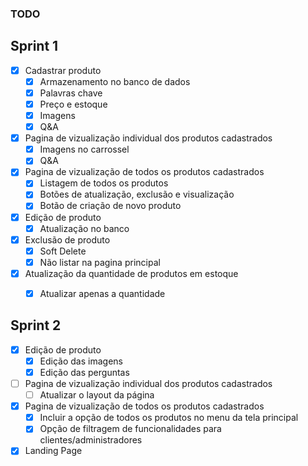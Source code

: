 ### TODO

## Sprint 1

- [x] Cadastrar produto
  - [x] Armazenamento no banco de dados
  - [x] Palavras chave
  - [x] Preço e estoque
  - [x] Imagens
  - [x] Q&A
- [x] Pagina de vizualização individual dos produtos cadastrados
  - [x] Imagens no carrossel
  - [x] Q&A
- [x] Pagina de vizualização de todos os produtos cadastrados
  - [x] Listagem de todos os produtos
  - [x] Botões de atualização, exclusão e visualização
  - [x] Botão de criação de novo produto
- [x] Edição de produto
  - [x] Atualização no banco
- [x] Exclusão de produto
  - [x] Soft Delete
  - [x] Não listar na pagina principal
- [x] Atualização da quantidade de produtos em estoque
  - [x] Atualizar apenas a quantidade


## Sprint 2

- [x] Edição de produto
  - [x] Edição das imagens
  - [x] Edição das perguntas
- [ ] Pagina de vizualização individual dos produtos cadastrados
  - [ ] Atualizar o layout da página
- [x] Pagina de vizualização de todos os produtos cadastrados
  - [x] Incluir a opção de todos os produtos no menu da tela principal
  - [x] Opção de filtragem de funcionalidades para clientes/administradores
- [x] Landing Page
